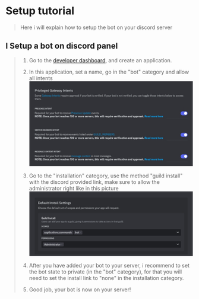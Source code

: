 # Setup tutorial
> Here i will explain how to setup the bot on your discord server
## I Setup a bot on discord panel
> 1. Go to the [developer dashboard](https://discord.com/developers/applications), and create an application.
>
> 2. In this application, set a name, go in the "bot" category and allow all intents ![allow all intents](./GatewayIntents.jpg)
>
> 3. Go to the "installation" category, use the method "guild install" with the discord provided link, make sure to allow the administrator right like in this picture ![installation rights](./InstallationRights.jpg)
>
> 4. After you have added your bot to your server, i recommend to set the bot state to private (in the "bot" category), for that you will need to set the install link to "none" in the installation category.
>
> 5. Good job, your bot is now on your server!
